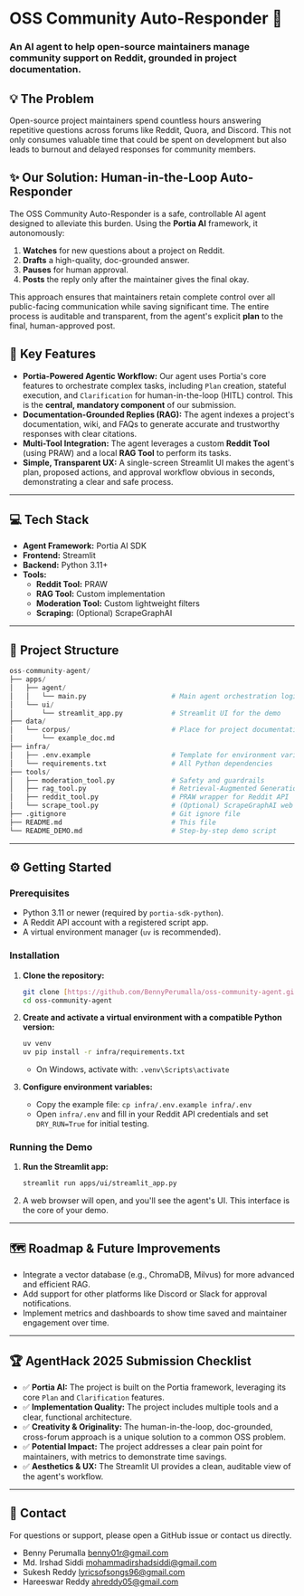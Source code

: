 # OSS Community Auto-Responder 🤖

### An AI agent to help open-source maintainers manage community support on Reddit, grounded in project documentation.


## 💡 The Problem

Open-source project maintainers spend countless hours answering repetitive questions across forums like Reddit, Quora, and Discord. This not only consumes valuable time that could be spent on development but also leads to burnout and delayed responses for community members.

## ✨ Our Solution: Human-in-the-Loop Auto-Responder

The OSS Community Auto-Responder is a safe, controllable AI agent designed to alleviate this burden. Using the **Portia AI** framework, it autonomously:
1.  **Watches** for new questions about a project on Reddit.
2.  **Drafts** a high-quality, doc-grounded answer.
3.  **Pauses** for human approval.
4.  **Posts** the reply only after the maintainer gives the final okay.

This approach ensures that maintainers retain complete control over all public-facing communication while saving significant time. The entire process is auditable and transparent, from the agent's explicit **plan** to the final, human-approved post.

## 🚀 Key Features

* **Portia-Powered Agentic Workflow:** Our agent uses Portia's core features to orchestrate complex tasks, including `Plan` creation, stateful execution, and `Clarification` for human-in-the-loop (HITL) control. This is the **central, mandatory component** of our submission.
* **Documentation-Grounded Replies (RAG):** The agent indexes a project's documentation, wiki, and FAQs to generate accurate and trustworthy responses with clear citations.
* **Multi-Tool Integration:** The agent leverages a custom **Reddit Tool** (using PRAW) and a local **RAG Tool** to perform its tasks.
* **Simple, Transparent UX:** A single-screen Streamlit UI makes the agent's plan, proposed actions, and approval workflow obvious in seconds, demonstrating a clear and safe process.

***

## 💻 Tech Stack

* **Agent Framework:** Portia AI SDK
* **Frontend:** Streamlit
* **Backend:** Python 3.11+
* **Tools:**
    * **Reddit Tool:** PRAW
    * **RAG Tool:** Custom implementation
    * **Moderation Tool:** Custom lightweight filters
    * **Scraping:** (Optional) ScrapeGraphAI

***

## 📁 Project Structure
```py
oss-community-agent/
├── apps/
│   ├── agent/
│   │   └── main.py                     # Main agent orchestration logic (Portia)
│   └── ui/
│       └── streamlit_app.py            # Streamlit UI for the demo
├── data/
│   └── corpus/                         # Place for project documentation, wiki, etc.
│       └── example_doc.md
├── infra/
│   ├── .env.example                    # Template for environment variables
│   └── requirements.txt                # All Python dependencies
├── tools/
│   ├── moderation_tool.py              # Safety and guardrails
│   ├── rag_tool.py                     # Retrieval-Augmented Generation logic
│   ├── reddit_tool.py                  # PRAW wrapper for Reddit API
│   └── scrape_tool.py                  # (Optional) ScrapeGraphAI web scraper
├── .gitignore                          # Git ignore file
├── README.md                           # This file
└── README_DEMO.md                      # Step-by-step demo script
```

***

## ⚙️ Getting Started

### Prerequisites

* Python 3.11 or newer (required by `portia-sdk-python`).
* A Reddit API account with a registered script app.
* A virtual environment manager (`uv` is recommended).

### Installation

1.  **Clone the repository:**
    ```bash
    git clone [https://github.com/BennyPerumalla/oss-community-agent.git](https://github.com/BennyPerumalla/oss-community-agent.git)
    cd oss-community-agent
    ```
2.  **Create and activate a virtual environment with a compatible Python version:**
    ```bash
    uv venv
    uv pip install -r infra/requirements.txt
    ```
    * On Windows, activate with: `.venv\Scripts\activate`

3.  **Configure environment variables:**
    * Copy the example file: `cp infra/.env.example infra/.env`
    * Open `infra/.env` and fill in your Reddit API credentials and set `DRY_RUN=True` for initial testing.

### Running the Demo

1.  **Run the Streamlit app:**
    ```bash
    streamlit run apps/ui/streamlit_app.py
    ```
2.  A web browser will open, and you'll see the agent's UI. This interface is the core of your demo.

***

## 🗺️ Roadmap & Future Improvements

* Integrate a vector database (e.g., ChromaDB, Milvus) for more advanced and efficient RAG.
* Add support for other platforms like Discord or Slack for approval notifications.
* Implement metrics and dashboards to show time saved and maintainer engagement over time.

***

## 🏆 AgentHack 2025 Submission Checklist

* ✅ **Portia AI:** The project is built on the Portia framework, leveraging its core `Plan` and `Clarification` features.
* ✅ **Implementation Quality:** The project includes multiple tools and a clear, functional architecture.
* ✅ **Creativity & Originality:** The human-in-the-loop, doc-grounded, cross-forum approach is a unique solution to a common OSS problem.
* ✅ **Potential Impact:** The project addresses a clear pain point for maintainers, with metrics to demonstrate time savings.
* ✅ **Aesthetics & UX:** The Streamlit UI provides a clean, auditable view of the agent's workflow.

***

## 📧 Contact

For questions or support, please open a GitHub issue or contact us directly.

- Benny Perumalla <benny01r@gmail.com>
- Md. Irshad Siddi <mohammadirshadsiddi@gmail.com>
- Sukesh Reddy <lyricsofsongs96@gmail.com>
- Hareeswar Reddy <ahreddy05@gmail.com>